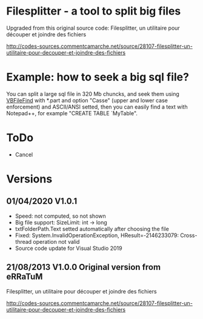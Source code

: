 # Filesplitter - a tool to split big files

Upgraded from this original source code:
Filesplitter, un utilitaire pour découper et joindre des fichiers

http://codes-sources.commentcamarche.net/source/28107-filesplitter-un-utilitaire-pour-decouper-et-joindre-des-fichiers


# Example: how to seek a big sql file?
You can split a large sql file in 320 Mb chuncks, and seek them using [VBFileFind](http://patrice.dargenton.free.fr/CodesSources/VBFileFind.html) with *.part and option "Casse" (upper and lower case enforcement) and ASCII/ANSI setted, then you can easily find a text with Notepad++, for example "CREATE TABLE `MyTable".

# ToDo
- Cancel

# Versions

## 01/04/2020 V1.0.1
- Speed: not computed, so not shown
- Big file support: SizeLimit: int -> long
- txtFolderPath.Text setted automatically after choosing the file
- Fixed: System.InvalidOperationException, HResult=-2146233079: Cross-thread operation not valid
- Source code update for Visual Studio 2019

## 21/08/2013 V1.0.0 Original version from eRRaTuM
Filesplitter, un utilitaire pour découper et joindre des fichiers

http://codes-sources.commentcamarche.net/source/28107-filesplitter-un-utilitaire-pour-decouper-et-joindre-des-fichiers